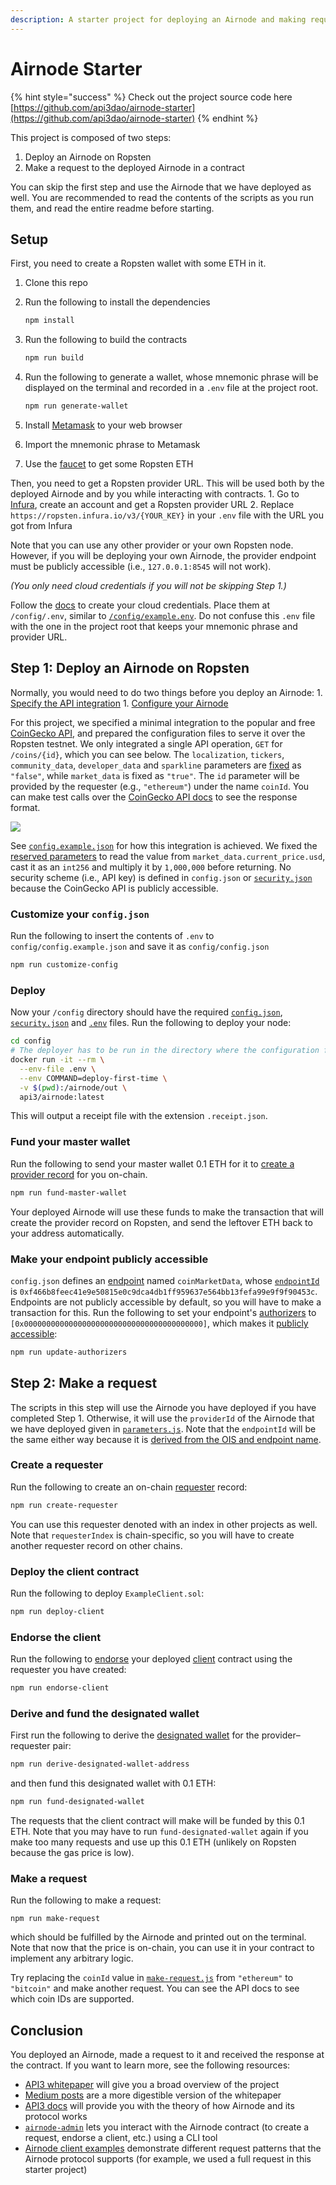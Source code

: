 ```yaml
---
description: A starter project for deploying an Airnode and making requests to it
---
```


# Airnode Starter

{% hint style="success" %}
 Check out the project source code here [https://github.com/api3dao/airnode-starter](https://github.com/api3dao/airnode-starter)
{% endhint %}

This project is composed of two steps:

1. Deploy an Airnode on Ropsten
2. Make a request to the deployed Airnode in a contract

You can skip the first step and use the Airnode that we have deployed as well. You are recommended to read the contents of the scripts as you run them, and read the entire readme before starting.

## Setup

First, you need to create a Ropsten wallet with some ETH in it.

1. Clone this repo
2. Run the following to install the dependencies

   ```bash
   npm install
   ```

3. Run the following to build the contracts

   ```bash
   npm run build
   ```

4. Run the following to generate a wallet, whose mnemonic phrase will be displayed on the terminal and recorded in a `.env` file at the project root.

   ```bash
   npm run generate-wallet
   ```

5. Install [Metamask](https://metamask.io/) to your web browser
6. Import the mnemonic phrase to Metamask
7. Use the [faucet](https://faucet.metamask.io/) to get some Ropsten ETH

Then, you need to get a Ropsten provider URL. This will be used both by the deployed Airnode and by you while interacting with contracts. 1. Go to [Infura](https://infura.io/), create an account and get a Ropsten provider URL 2. Replace `https://ropsten.infura.io/v3/{YOUR_KEY}` in your `.env` file with the URL you got from Infura

Note that you can use any other provider or your own Ropsten node. However, if you will be deploying your own Airnode, the provider endpoint must be publicly accessible \(i.e., `127.0.0.1:8545` will not work\).

_\(You only need cloud credentials if you will not be skipping Step 1.\)_

Follow the [docs](https://github.com/api3dao/api3-docs/blob/master/provider-guides/deploying-airnode.md#creating-cloud-credentials) to create your cloud credentials. Place them at `/config/.env`, similar to [`/config/example.env`](/config/example.env). Do not confuse this `.env` file with the one in the project root that keeps your mnemonic phrase and provider URL.

## Step 1: Deploy an Airnode on Ropsten

Normally, you would need to do two things before you deploy an Airnode: 1. [Specify the API integration](https://github.com/api3dao/api3-docs/blob/master/provider-guides/api-integration.md) 1. [Configure your Airnode](https://github.com/api3dao/api3-docs/blob/master/provider-guides/configuring-airnode.md)

For this project, we specified a minimal integration to the popular and free [CoinGecko API](https://www.coingecko.com/en/api), and prepared the configuration files to serve it over the Ropsten testnet. We only integrated a single API operation, `GET` for `/coins/{id}`, which you can see below. The `localization`, `tickers`, `community_data`, `developer_data` and `sparkline` parameters are [fixed](https://github.com/api3dao/api3-docs/blob/master/provider-guides/api-integration.md#fixedoperationparameters) as `"false"`, while `market_data` is fixed as `"true"`. The `id` parameter will be provided by the requester \(e.g., `"ethereum"`\) under the name `coinId`. You can make test calls over the [CoinGecko API docs](https://www.coingecko.com/en/api) to see the response format.

![](https://user-images.githubusercontent.com/19530665/103151070-be14ea00-478b-11eb-9608-a967c4282d9f.png)

See [`config.example.json`](/config/config.example.json) for how this integration is achieved. We fixed the [reserved parameters](https://github.com/api3dao/api3-docs/blob/master/provider-guides/api-integration.md#reservedparameters) to read the value from `market_data.current_price.usd`, cast it as an `int256` and multiply it by `1,000,000` before returning. No security scheme \(i.e., API key\) is defined in `config.json` or [`security.json`](/config/security.json) because the CoinGecko API is publicly accessible.

### Customize your `config.json`

Run the following to insert the contents of `.env` to `config/config.example.json` and save it as `config/config.json`

```bash
npm run customize-config
```

### Deploy

Now your `/config` directory should have the required [`config.json`](https://github.com/api3dao/api3-docs/blob/master/airnode/config-json.md), [`security.json`](https://github.com/api3dao/api3-docs/blob/master/airnode/security-json.md) and [`.env`](https://github.com/api3dao/api3-docs/blob/master/provider-guides/deploying-airnode.md#creating-cloud-credentials) files. Run the following to deploy your node:

```bash
cd config
# The deployer has to be run in the directory where the configuration files are
docker run -it --rm \
  --env-file .env \
  --env COMMAND=deploy-first-time \
  -v $(pwd):/airnode/out \
  api3/airnode:latest
```

This will output a receipt file with the extension `.receipt.json`.

### Fund your master wallet

Run the following to send your master wallet 0.1 ETH for it to [create a provider record](https://github.com/api3dao/api3-docs/blob/master/request-response-protocol/provider.md#creating-a-provider-record) for you on-chain.

```bash
npm run fund-master-wallet
```

Your deployed Airnode will use these funds to make the transaction that will create the provider record on Ropsten, and send the leftover ETH back to your address automatically.

### Make your endpoint publicly accessible

`config.json` defines an [endpoint](https://github.com/api3dao/api3-docs/blob/master/request-response-protocol/endpoint.md) named `coinMarketData`, whose [`endpointId`](https://github.com/api3dao/api3-docs/blob/master/request-response-protocol/endpoint.md#endpointid) is `0xf466b8feec41e9e50815e0c9dca4db1ff959637e564bb13fefa99e9f9f90453c`. Endpoints are not publicly accessible by default, so you will have to make a transaction for this. Run the following to set your endpoint's [authorizers](https://github.com/api3dao/api3-docs/blob/master/request-response-protocol/authorizer.md) to `[0x0000000000000000000000000000000000000000]`, which makes it [publicly accessible](https://github.com/api3dao/api3-docs/blob/master/provider-guides/setting-authorizers.md#allow-all):

```bash
npm run update-authorizers
```

## Step 2: Make a request

The scripts in this step will use the Airnode you have deployed if you have completed Step 1. Otherwise, it will use the `providerId` of the Airnode that we have deployed given in [`parameters.js`](/src/parameters.js). Note that the `endpointId` will be the same either way because it is [derived from the OIS and endpoint name](https://github.com/api3dao/api3-docs/blob/master/request-response-protocol/endpoint.md#endpointid).

### Create a requester

Run the following to create an on-chain [requester](https://github.com/api3dao/api3-docs/blob/master/request-response-protocol/requester.md) record:

```bash
npm run create-requester
```

You can use this requester denoted with an index in other projects as well. Note that `requesterIndex` is chain-specific, so you will have to create another requester record on other chains.

### Deploy the client contract

Run the following to deploy `ExampleClient.sol`:

```bash
npm run deploy-client
```

### Endorse the client

Run the following to [endorse](https://github.com/api3dao/api3-docs/blob/master/request-response-protocol/endorsement.md) your deployed [client](https://github.com/api3dao/api3-docs/blob/master/request-response-protocol/client.md) contract using the requester you have created:

```bash
npm run endorse-client
```

### Derive and fund the designated wallet

First run the following to derive the [designated wallet](https://github.com/api3dao/api3-docs/blob/master/request-response-protocol/designated-wallet.md) for the provider–requester pair:

```bash
npm run derive-designated-wallet-address
```

and then fund this designated wallet with 0.1 ETH:

```bash
npm run fund-designated-wallet
```

The requests that the client contract will make will be funded by this 0.1 ETH. Note that you may have to run `fund-designated-wallet` again if you make too many requests and use up this 0.1 ETH \(unlikely on Ropsten because the gas price is low\).

### Make a request

Run the following to make a request:

```text
npm run make-request
```

which should be fulfilled by the Airnode and printed out on the terminal. Note that now that the price is on-chain, you can use it in your contract to implement any arbitrary logic.

Try replacing the `coinId` value in [`make-request.js`](/scripts/make-request.js) from `"ethereum"` to `"bitcoin"` and make another request. You can see the API docs to see which coin IDs are supported.

## Conclusion

You deployed an Airnode, made a request to it and received the response at the contract. If you want to learn more, see the following resources:

* [API3 whitepaper](https://github.com/api3dao/api3-whitepaper) will give you a broad overview of the project
* [Medium posts](https://github.com/api3dao/api3-docs/blob/master/medium.md) are a more digestible version of the whitepaper
* [API3 docs](https://github.com/api3dao/api3-docs) will provide you with the theory of how Airnode and its protocol works
* [`airnode-admin`](https://github.com/api3dao/airnode-admin) lets you interact with the Airnode contract \(to create a request, endorse a client, etc.\) using a CLI tool
* [Airnode client examples](https://github.com/api3dao/airnode-client-examples) demonstrate different request patterns that the Airnode protocol supports \(for example, we used a full request in this starter project\)

